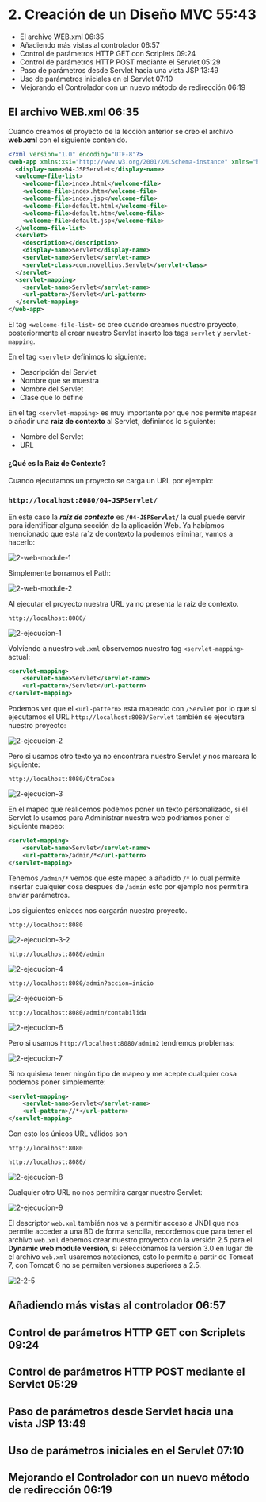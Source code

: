 # 2. Creación de un Diseño MVC 55:43

* El archivo WEB.xml 06:35
* Añadiendo más vistas al controlador 06:57
* Control de parámetros HTTP GET con Scriplets 09:24
* Control de parámetros HTTP POST mediante el Servlet 05:29
* Paso de parámetros desde Servlet hacia una vista JSP 13:49
* Uso de parámetros iniciales en el Servlet 07:10
* Mejorando el Controlador con un nuevo método de redirección 06:19

## El archivo WEB.xml 06:35

Cuando creamos el proyecto de la lección anterior se creo el archivo **web.xml** con el siguiente contenido.

```xml
<?xml version="1.0" encoding="UTF-8"?>
<web-app xmlns:xsi="http://www.w3.org/2001/XMLSchema-instance" xmlns="http://java.sun.com/xml/ns/javaee" xsi:schemaLocation="http://java.sun.com/xml/ns/javaee http://java.sun.com/xml/ns/javaee/web-app_2_5.xsd" id="WebApp_ID" version="2.5">
  <display-name>04-JSPServlet</display-name>
  <welcome-file-list>
    <welcome-file>index.html</welcome-file>
    <welcome-file>index.htm</welcome-file>
    <welcome-file>index.jsp</welcome-file>
    <welcome-file>default.html</welcome-file>
    <welcome-file>default.htm</welcome-file>
    <welcome-file>default.jsp</welcome-file>
  </welcome-file-list>
  <servlet>
    <description></description>
    <display-name>Servlet</display-name>
    <servlet-name>Servlet</servlet-name>
    <servlet-class>com.novellius.Servlet</servlet-class>
  </servlet>
  <servlet-mapping>
    <servlet-name>Servlet</servlet-name>
    <url-pattern>/Servlet</url-pattern>
  </servlet-mapping>
</web-app>
```

El tag `<welcome-file-list>` se creo cuando creamos nuestro proyecto, posteriormente al crear nuestro Servlet inserto los tags `servlet` y `servlet-mapping`.

En el tag `<servlet>` definimos lo siguiente:

* Descripción del Servlet
* Nombre que se muestra
* Nombre del Servlet
* Clase que lo define

En el tag `<servlet-mapping>` es muy importante por que nos permite mapear o añadir una **raíz de contexto** al Servlet, definimos lo siguiente:

* Nombre del Servlet
* URL

#### ¿Qué es la Raíz de Contexto?

Cuando ejecutamos un proyecto se carga un URL por ejemplo:

### `http://localhost:8080/04-JSPServlet/`

En este caso la ***raíz de contexto*** es **`/04-JSPServlet/`** la cual puede servir para identificar alguna sección de la aplicación Web. Ya habíamos mencionado que esta ra´z de contexto la podemos eliminar, vamos a hacerlo:

![2-web-module-1](images/2-web-module-1.png)

Simplemente borramos el Path:

![2-web-module-2](images/2-web-module-2.png)

Al ejecutar el proyecto nuestra URL ya no presenta la raíz de contexto. 

`http://localhost:8080/`

![2-ejecucion-1](images/2-ejecucion-1.png)


Volviendo a nuestro `web.xml` observemos nuestro tag `<servlet-mapping>` actual:

```xml
<servlet-mapping>
    <servlet-name>Servlet</servlet-name>
    <url-pattern>/Servlet</url-pattern>
</servlet-mapping>
```

Podemos ver que el `<url-pattern>` esta mapeado con `/Servlet` por lo que si ejecutamos el URL `http://localhost:8080/Servlet` también se ejecutara nuestro proyecto:

![2-ejecucion-2](images/2-ejecucion-2.png)

Pero si usamos otro texto ya no encontrara nuestro Servlet y nos marcara lo siguiente:

`http://localhost:8080/OtraCosa`

![2-ejecucion-3](images/2-ejecucion-3.png)

En el mapeo que realicemos podemos poner un texto personalizado, si el Servlet lo usamos para Administrar nuestra web podríamos poner el siguiente mapeo:

```xml
<servlet-mapping>
    <servlet-name>Servlet</servlet-name>
    <url-pattern>/admin/*</url-pattern>
</servlet-mapping>
```

Tenemos `/admin/*` vemos que este mapeo a añadido `/*` lo cual permite insertar cualquier cosa despues de `/admin` esto por ejemplo nos permitira enviar parámetros. 

Los siguientes enlaces nos cargarán nuestro proyecto.

`http://localhost:8080`

![2-ejecucion-3-2](images/2-ejecucion-3-2.png)

`http://localhost:8080/admin`

![2-ejecucion-4](images/2-ejecucion-4.png)

`http://localhost:8080/admin?accion=inicio`

![2-ejecucion-5](images/2-ejecucion-5.png)

`http://localhost:8080/admin/contabilida`

![2-ejecucion-6](images/2-ejecucion-6.png)

Pero si usamos `http://localhost:8080/admin2` tendremos problemas:

![2-ejecucion-7](images/2-ejecucion-7.png)

Si no quisiera tener ningún tipo de mapeo y me acepte cualquier cosa podemos poner simplemente:

```xml
<servlet-mapping>
    <servlet-name>Servlet</servlet-name>
    <url-pattern>//*</url-pattern>
</servlet-mapping>
```

Con esto los únicos URL válidos son 

`http://localhost:8080`

`http://localhost:8080/`

![2-ejecucion-8](images/2-ejecucion-8.png)

Cualquier otro URL no nos permitira cargar nuestro Servlet:

![2-ejecucion-9](images/2-ejecucion-9.png)

El descriptor `web.xml` también nos va a permitir acceso a JNDI que nos permite acceder a una BD de forma sencilla, recordemos que para tener el archivo `web.xml` debemos crear nuestro proyecto con la versión 2.5 para el **Dynamic web module version**, si selecciónamos la versión 3.0 en lugar de el archivo `web.xml` usaremos notaciones, esto lo permite a partir de Tomcat 7, con Tomcat 6 no se permiten versiones superiores a 2.5.

![2-2-5](images/2-2-5.png)

## Añadiendo más vistas al controlador 06:57

## Control de parámetros HTTP GET con Scriplets 09:24

## Control de parámetros HTTP POST mediante el Servlet 05:29

## Paso de parámetros desde Servlet hacia una vista JSP 13:49

## Uso de parámetros iniciales en el Servlet 07:10

## Mejorando el Controlador con un nuevo método de redirección 06:19

